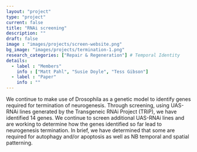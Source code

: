 ```yaml
---
layout: "project"
type: "project"
current: false
title: "RNAi screening"
description: ""
draft: false
image : "images/projects/screen-website.png"
bg_image: "images/projects/termination-1.png"
research_categories: ["Repair & Regeneration"] # Temporal Identity
details:
  - label : "Members"
    info : ["Matt Pahl", "Susie Doyle", "Tess Gibson"]
  - label : "Paper"
    info : ""
---
```


We continue to make use of Drosophila as a genetic model to identify genes required for termination of neurogenesis. Through screening, using UAS-RNAi lines generated by the Transgeneic RNAi Project (TRiP), we have identified 14 genes. We continue to screen additional UAS-RNAi lines and are working to determine how the genes identified so far lead to neurogenesis termination. In brief, we have determined that some are required for autophagy and/or apoptosis as well as NB temporal and spatial patterning.
